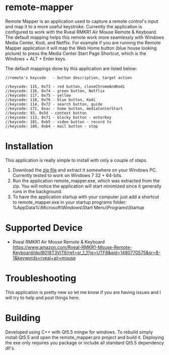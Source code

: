 # remote-mapper
Remote Mapper is an application used to capture a remote control's input and map it to a more useful keystroke.  Currently the application is configured to work with the Rveal RMKR1 Air Mouse Remote & Keyboard.  The default mapping helps this remote work more seamlessly with Windows Media Center, Kodi, and Netflix.  For example if you are running the Remote Mapper application it will map the Web Home button (blue house looking picture) to press the Media Center Start Page Shortcut, which is the Windows + ALT + Enter keys.

The default mappings done by this application are listed below:

    //remote's keycode   - button description, target action 
    
    //keycode: 115, 0x73 - red button, closeChromeAndKodi
    //keycode: 116, 0x74 - green button, Netflix
    //keycode: 117, 0x75 - yellow
    //keycode: 118, 0x76 - blue button, Kodi
    //keycode: 114, 0x72 - search button, guide
    //keycode: 172, 0xac - home button, mediaCenterStart
    //keycode: 93, 0x5d - context button
    //keycode: 113, 0x71 - blocky button - enterKey
    //keycode: 181, 0xb5 - video button - record tv
    //keycode: 180, 0xb4 - mail button - stop

# Installation

This application is really simple to install with only a couple of steps. 

1. Download the [zip file](https://github.com/ejakubowski/remote-mapper/releases/download/v1.0/remote-mapper.zip) and extract it somewhere on your Windows PC.  Currently tested to work on Windows 7 32 + 64-bits.
2. Run the application remote_mapper.exe, which was extracted from the zip.  You will notice the application will start minimized since it generally runs in the background.
3. To have the application startup with your computer just add a shortcut to remote_mapper.exe in your startup programs folder:
  %AppData%\Microsoft\Windows\Start Menu\Programs\Startup


# Supported Device

+ Rveal RMKR1 Air Mouse Remote & Keyboard
  https://www.amazon.com/Rveal-RMKR1-Mouse-Remote-Keyboard/dp/B018T3VIT6/ref=sr_1_1?ie=UTF8&qid=1480770575&sr=8-1&keywords=rveal+air+mouse
  

# Troubleshooting
This application is pretty new so let me know if you are having issues and I will try to help and post things here.


# Building
Developed using C++ with Qt5.5 mingw for windows.  To rebuild simply install Qt5.5 and open the remote_mapper.pro project and build it.  Deploying the exe only requires you package or include all standard Qt5.5 dependency dll's.
